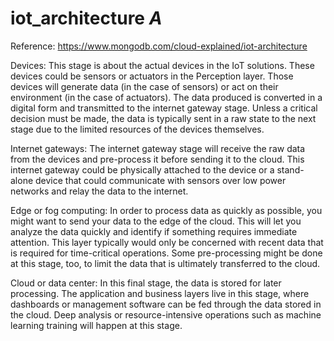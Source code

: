 # iot_architecture *A*
Reference: https://www.mongodb.com/cloud-explained/iot-architecture

Devices: This stage is about the actual devices in the IoT solutions. These devices
could be sensors or actuators in the Perception layer. Those devices will generate
data (in the case of sensors) or act on their environment (in the case of actuators).
The data produced is converted in a digital form and transmitted to the internet
gateway stage. Unless a critical decision must be made, the data is typically sent in
a raw state to the next stage due to the limited resources of the devices
themselves.

Internet gateways: The internet gateway stage will receive the raw data from the
devices and pre-process it before sending it to the cloud. This internet gateway
could be physically attached to the device or a stand-alone device that could
communicate with sensors over low power networks and relay the data to the
internet.

Edge or fog computing: In order to process data as quickly as possible, you
might want to send your data to the edge of the cloud. This will let you analyze the
data quickly and identify if something requires immediate attention. This layer
typically would only be concerned with recent data that is required for time-critical
operations. Some pre-processing might be done at this stage, too, to limit the data
that is ultimately transferred to the cloud.

Cloud or data center: In this final stage, the data is stored for later processing.
The application and business layers live in this stage, where dashboards or
management software can be fed through the data stored in the cloud. Deep
analysis or resource-intensive operations such as machine learning training will
happen at this stage.
